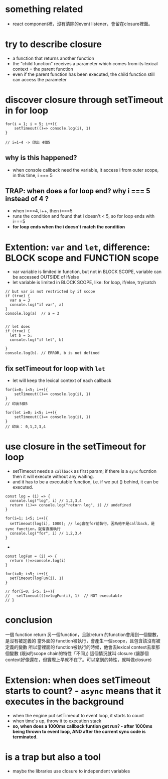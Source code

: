 # something related
- react component裡，沒有清除的event listener，會留在closure裡面。

# try to describe closure
- a function that returns another function
- the "child function" receives a parameter which comes from its lexical context = the parent function
- even if the parent function has been executed, the child function still can access the parameter

# discover closure through setTimeout in for loop
```
for(i = 1; i < 5; i++){
	setTimeout(()=> console.log(i), 1)
}

// i=1~4 -> 印出 4個5

```

## why is this happened?
- when console callback need the variable, it access i from outer scope, in this time, i === 5

## TRAP: when does a for loop end? why i === 5 instead of 4 ?
- when i===4, i++, then i===5
- runs the condition and found that i doesn't < 5, so for loop ends with i===5
- **for loop ends when the i doesn't match the condition**

# Extention: `var` and `let`, difference: BLOCK scope and FUNCTION scope
- var variable is limited in function, but not in BLOCK SCOPE, variable can be accessed OUTSIDE of if/else
- let variable is limited in BLOCK SCOPE, like: for loop, if/else, try/catch

```
// but var is not restricted by if scope
if (true) {
  var a = 3
  console.log("if var", a)
}
console.log(a)  // a = 3


// let does
if (true) {
  let b = 5;
  console.log("if let", b)

}
console.log(b). // ERROR, b is not defined

```

## fix setTimeout for loop with `let`
- let will keep the lexical context of each callback
```
for(i=0; i<5; i++){
    setTimeout(()=> console.log(i), 1)
}
// 印出5個5

for(let i=0; i<5; i++){
    setTimeout(()=> console.log(i), 1)
}
// 印出： 0,1,2,3,4
```

# use closure in the setTimeout for loop
- setTimeout needs a `callback` as first param; if there is a `sync` fucntion then it will execute without any waiting.
- and it has to be a executable function, i.e. if we put () behind, it can be executed.
```
const log = (i) => {
  console.log("log", i) // 1,2,3,4
  return (i)=> console.log("return log", i) // undefined
}

for(i=1; i<5; i++){
  setTimeout(log(i), 1000); // log會在for前執行，因為他不是callback，是sync function，就會直接執行
  console.log("for", i) // 1,2,3,4
}
```

- 
```
const logFun = (i) => {
  return ()=>console.log(i)
}

for(i=0; i<5; i++){
  setTimeout(logFun(i), 1)
}

// for(i=0; i<5; i++){
//   setTimeout(()=>logFun(i), 1)  // NOT executable
// }
```

# conclusion
一個 function return 另一個function，且該return 的function會用到一個變數，是沒有被定義的
當外面的 function被執行，會產生一個scope，且包含該沒有被定義的變數
所以當裡面的 function被執行的時候，他會去lexical context去拿那個變數 (跟js的scope chain的特性「不同」)
這個情況就叫 closure (讓那個context好像還在，但實際上早就不在了。可以拿到的特性，就叫做closure)


# Extension: when does setTimeout starts to count? - `async` means that it executes in the background
- when the engine put setTimeout to event loop, it starts to count
- when time's up, throw it to execution stack
- **so, when does a 1000ms callback funtion get run? - after 1000ms being thrown to event loop, AND after the current sync code is terminated.**


# is a trap but also a tool
- maybe the libraries use closure to independent variables
